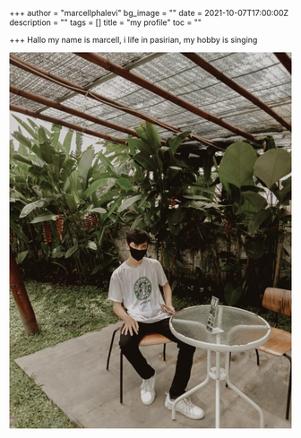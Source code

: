 +++
author = "marcellphalevi"
bg_image = ""
date = 2021-10-07T17:00:00Z
description = ""
tags = []
title = "my profile"
toc = ""

+++
Hallo my name is marcell, i life in pasirian, my hobby is singing

![](/uploads/whatsapp-image-2021-10-08-at-10-11-37.jpeg)